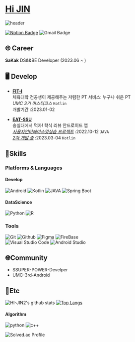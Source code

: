 # [Hi JIN](https://my.surfit.io/w/597611764)  


![header](https://capsule-render.vercel.app/api?type=waving&color=auto&height=300&section=header&text=Hi%20JIN~&fontSize=90)  

[![Notion Badge](https://img.shields.io/badge/Notion-000000?style=flat-square&logo=Notion&logoColor=white&link=https://hi-jin-1514.notion.site/Hi-JIN-f124529bf0a34eaa8326ed1e0d81871b)](https://hi-jin-1514.notion.site/Hi-JIN-f124529bf0a34eaa8326ed1e0d81871b) 
![Gmail Badge](https://img.shields.io/badge/jini1514@soongsil.ac.kr-EA4335?style=flat-square&logo=Gmail&logoColor=white&link=mailto:jini1514@soongsil.ac.kr)

## 🌐 Career  
**SaKak** DS&&BE Developer (2023.06 ~ )  

## 🖥️ Develop

- [**FIT-I**](https://github.com/FIT-I/FIT-I-Android)  
체육대학 전공생이 제공해주는 저렴한 PT 서비스: 누구나 쉬운 PT  
*UMC 3기 마스터코스* `Kotlin`  
개발기간  :2023.01-02  

- [**EAT-SSU**](https://github.com/EAT-SSU)  
숭실대에서 먹자! 
학식 리뷰 안드로이드 앱  
[*사용자인터페이스및실습 프로젝트*](https://github.com/EAT-SSU/EAT-SSU) :2022.10-12 `JAVA`  
[*2차 개발 중*](https://github.com/EAT-SSU/EatSSU-Android) :2023.03-04 `Kotlin`




## 🌱Skills
### Platforms & Languages
#### Develop
![Android](https://img.shields.io/badge/Android-3DDC84.svg?&style=for-the-badge&logo=Android&logoColor=white)
![Kotlin](https://img.shields.io/badge/Kotlin-7F52FF.svg?&style=for-the-badge&logo=Kotlin&logoColor=white)
![JAVA](https://img.shields.io/badge/java-007396?style=for-the-badge&logo=java&logoColor=white")
![Spring Boot](https://img.shields.io/badge/-SpringBoot-6DB33F?style=for-the-badge&logo=springboot&logoColor=white)

#### DataScience
![Python](https://img.shields.io/badge/Python-3776AB.svg?&style=for-the-badge&logo=Python&logoColor=white)
![R](https://img.shields.io/badge/R-276DC3.svg?&style=for-the-badge&logo=R&logoColor=white)

### Tools
![Git](https://img.shields.io/badge/Git-F05032.svg?&style=for-the-badge&logo=Git&logoColor=white)
![Github](https://img.shields.io/badge/github-181717?style=for-the-badge&logo=github&logoColor=white)
![Figma](https://img.shields.io/badge/Figma-F24E1E.svg?&style=for-the-badge&logo=Figma&logoColor=white)
![FireBase](https://img.shields.io/badge/FIREBASE-FFCA28.svg?&style=for-the-badge&logo=FIREBASE&logoColor=white)  
![Visual Studio Code](https://img.shields.io/badge/Visual%20Studio%20Code-007ACC.svg?&style=for-the-badge&logo=Visual%20Studio%20Code&logoColor=white)
![Android Studio](https://img.shields.io/badge/Android%20Studio-3DDC84.svg?&style=for-the-badge&logo=Android%20Studio&logoColor=white)


## 🌐Community

- SSUPER-POWER-Develper
- UMC-3rd-Android  

## 💭Etc

![HI-JIN2's github stats](https://github-readme-stats.vercel.app/api?username=HI-JIN2&show_icons=true)
[![Top Langs](https://github-readme-stats.vercel.app/api/top-langs/?username=HI-JIN2&layout=compact)](https://github.com/HI-JIN2/github-readme-stats)
#### Algorithm
![python](https://img.shields.io/badge/python-3776AB.svg?&style=for-the-badge&logo=python&logoColor=white) 
![c++](https://img.shields.io/badge/c++-00599C?style=for-the-badge&logo=c%2B%2B&logoColor=white)

![Solved.ac Profile](http://mazassumnida.wtf/api/v2/generate_badge?boj=qldls0307)


